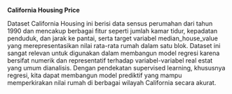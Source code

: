 **California Housing Price**

Dataset California Housing ini berisi data sensus perumahan dari tahun 1990 dan mencakup berbagai fitur seperti jumlah kamar tidur, kepadatan penduduk, dan jarak ke pantai, serta target variabel median_house_value yang merepresentasikan nilai rata-rata rumah dalam satu blok. Dataset ini sangat relevan untuk digunakan dalam membangun model regresi karena bersifat numerik dan representatif terhadap variabel-variabel real estat yang umum dianalisis. Dengan pendekatan supervised learning, khususnya regresi, kita dapat membangun model prediktif yang mampu memperkirakan nilai rumah di berbagai wilayah California secara akurat.
